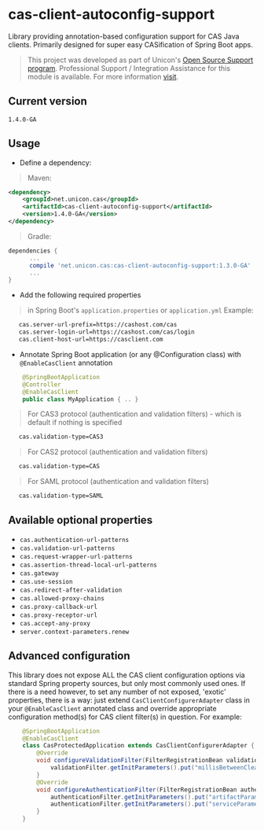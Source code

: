 cas-client-autoconfig-support
=============================

Library providing annotation-based configuration support for CAS Java clients. Primarily designed for super easy CASification of Spring Boot apps.

> This project was developed as part of Unicon's [Open Source Support program](https://unicon.net/opensource).
Professional Support / Integration Assistance for this module is available. For more information [visit](https://unicon.net/opensource/cas).

## Current version
`1.4.0-GA`

## Usage

* Define a dependency:

> Maven:

  ```xml
  <dependency>
      <groupId>net.unicon.cas</groupId>
      <artifactId>cas-client-autoconfig-support</artifactId>
      <version>1.4.0-GA</version>      
  </dependency>
  ```

> Gradle:

  ```Groovy
  dependencies {
        ...
        compile 'net.unicon.cas:cas-client-autoconfig-support:1.3.0-GA'
        ...
  }
  ```

* Add the following required properties

> in Spring Boot's `application.properties` or `application.yml` Example:

```bash
   cas.server-url-prefix=https://cashost.com/cas
   cas.server-login-url=https://cashost.com/cas/login
   cas.client-host-url=https://casclient.com
```

* Annotate Spring Boot application (or any @Configuration class) with `@EnableCasClient` annotation

```java
    @SpringBootApplication
    @Controller
    @EnableCasClient
    public class MyApplication { .. }
```

> For CAS3 protocol (authentication and validation filters) - which is default if nothing is specified

```bash
   cas.validation-type=CAS3
```

> For CAS2 protocol (authentication and validation filters)

```bash
   cas.validation-type=CAS
```

> For SAML protocol (authentication and validation filters)

```bash
   cas.validation-type=SAML
```

## Available optional properties

* `cas.authentication-url-patterns`
* `cas.validation-url-patterns`
* `cas.request-wrapper-url-patterns`
* `cas.assertion-thread-local-url-patterns`
* `cas.gateway`
* `cas.use-session`
* `cas.redirect-after-validation`
* `cas.allowed-proxy-chains`
* `cas.proxy-callback-url`
* `cas.proxy-receptor-url`
* `cas.accept-any-proxy`
* `server.context-parameters.renew`

## Advanced configuration

This library does not expose ALL the CAS client configuration options via standard Spring property sources, but only most commonly used ones.
If there is a need however, to set any number of not exposed, 'exotic' properties, there is a way: just extend `CasClientConfigurerAdapter`
class in your `@EnableCasClient` annotated class and override appropriate configuration method(s) for CAS client filter(s) in question.
For example:

```java
    @SpringBootApplication
    @EnableCasClient
    class CasProtectedApplication extends CasClientConfigurerAdapter {    
        @Override
        void configureValidationFilter(FilterRegistrationBean validationFilter) {           
            validationFilter.getInitParameters().put("millisBetweenCleanUps", "120000");
        }        
        @Override
        void configureAuthenticationFilter(FilterRegistrationBean authenticationFilter) {
            authenticationFilter.getInitParameters().put("artifactParameterName", "casTicket");
            authenticationFilter.getInitParameters().put("serviceParameterName", "targetService");
        }                                
    }
```        
